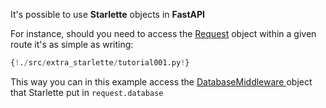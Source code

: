 It's possible to use **Starlette** objects in **FastAPI**

For instance, should you need to access the <a href="https://github.com/encode/starlette/blob/37782e7a553986d0c4111dc423d52fb4f872c437/starlette/requests.py#L118">Request</a> object within a given route
it's as simple as writing:

```Python hl_lines="27"
{!./src/extra_starlette/tutorial001.py!}
```

This way you can in this example access the <a href="https://github.com/encode/starlette/blob/3270762c161dc9708a4685b0c3090ff25f870245/starlette/middleware/database.py"> DatabaseMiddleware <a/> object that 
Starlette put in `request.database`